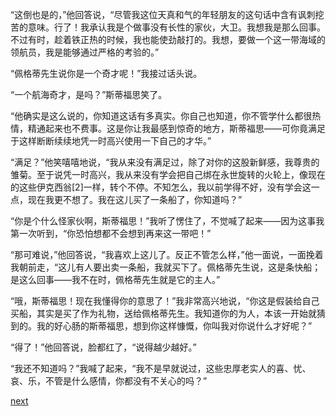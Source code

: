 
“这倒也是的，”他回答说，“尽管我这位天真和气的年轻朋友的这句话中含有讽刺挖苦的意味。行了！我承认我是个做事没有长性的家伙，大卫。我想我是那么回事。不过有时，趁着铁正热的时候，我也能使劲敲打的。我想，要做一个这一带海域的领航员，我是能够通过严格的考验的。”

“佩格蒂先生说你是一个奇才呢！”我接过话头说。

“一个航海奇才，是吗？”斯蒂福思笑了。

“他确实是这么说的，你知道这话有多真实。你自己也知道，你不管学什么都很热情，精通起来也不费事。这是你让我最感到惊奇的地方，斯蒂福思——可你竟满足于这样断断续续地凭一时高兴使用一下自己的才华。”

“满足？”他笑嘻嘻地说，“我从来没有满足过，除了对你的这股新鲜感，我尊贵的雏菊。至于说凭一时高兴，我从来没有学会把自己绑在永世旋转的火轮上，像现在的这些伊克西翁[2]一样，转个不停。不知怎么，我以前学得不好，没有学会这一点，现在我更不想了。我在这儿买了一条船了，你知道吗？”

“你是个什么怪家伙啊，斯蒂福思！”我听了愣住了，不觉喊了起来——因为这事我第一次听到，“你恐怕想都不会想到再来这一带吧！”

“那可难说，”他回答说，“我喜欢上这儿了。反正不管怎么样，”他一面说，一面挽着我朝前走，“这儿有人要出卖一条船，我就买下了。佩格蒂先生说，这是条快船；是这么回事——我不在时，佩格蒂先生就是它的主人。”

“哦，斯蒂福思！现在我懂得你的意思了！”我非常高兴地说，“你这是假装给自己买船，其实是买了作为礼物，送给佩格蒂先生。我知道你的为人，本该一开始就猜到的。我的好心肠的斯蒂福思，想到你这样慷慨，你叫我对你说什么才好呢？”

“得了！”他回答说，脸都红了，“说得越少越好。”

“我还不知道吗？”我喊了起来，“我不是早就说过，这些忠厚老实人的喜、忧、哀、乐，不管是什么感情，你都没有不关心的吗？”

[next](page290.md)